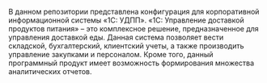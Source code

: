 В данном репозитории представлена конфигурация для корпоративной информационной системы «1С: УДПП».
«1С: Управление доставкой продуктов питания» – это комплексное решение, предназначенное для управления доставкой еды. Данная система позволяет вести складской, бухгалтерский, клиентский учеты, а также производить управление закупками и персоналом. Кроме того, данный программный продукт имеет возможность формирования множества аналитических отчетов.
